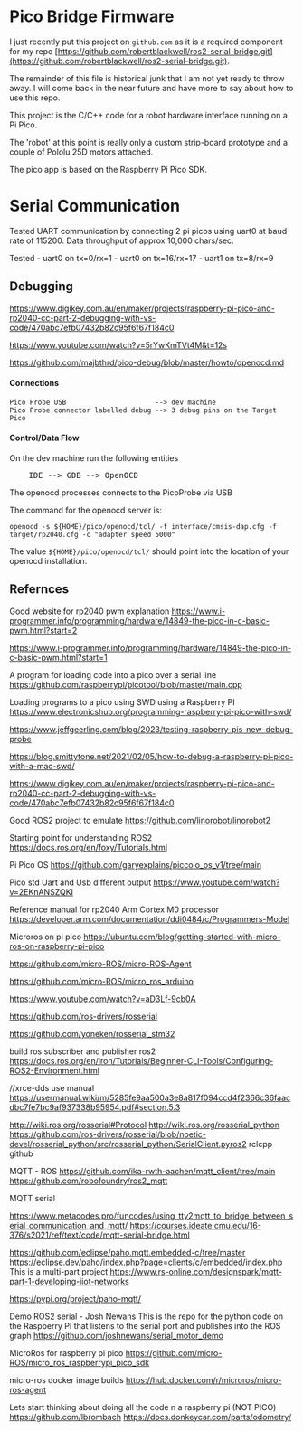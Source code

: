 # Pico Bridge Firmware

I just recently put this project on `github.com` as it is a required component for my repo [https://github.com/robertblackwell/ros2-serial-bridge.git](https://github.com/robertblackwell/ros2-serial-bridge.git).


The remainder of this file is historical junk that I am not yet ready to throw away. I will come back in the near future and
have more to say about how to use this repo.





This project is the C/C++ code for a robot hardware interface running on a Pi Pico.

The 'robot' at this point is really only a custom strip-board prototype and a couple of Pololu 25D motors attached.

The pico app is based on the Raspberry Pi Pico SDK. 



# Serial Communication

Tested UART communication by connecting 2 pi picos using uart0 at baud rate of 115200. Data throughput of approx 10,000 chars/sec.

Tested 
    -   uart0 on tx=0/rx=1
    -   uart0 on tx=16/rx=17
    -   uart1 on tx=8/rx=9

## Debugging
https://www.digikey.com.au/en/maker/projects/raspberry-pi-pico-and-rp2040-cc-part-2-debugging-with-vs-code/470abc7efb07432b82c95f6f67f184c0

https://www.youtube.com/watch?v=5rYwKmTVt4M&t=12s

https://github.com/majbthrd/pico-debug/blob/master/howto/openocd.md


#### Connections

```
Pico Probe USB                      --> dev machine
Pico Probe connector labelled debug --> 3 debug pins on the Target Pico
```
#### Control/Data Flow

On the dev machine run the following entities

<pre>
    IDE --> GDB --> OpenOCD 
</pre>

The openocd processes connects to the PicoProbe via USB

The command for the openocd server is:

```
openocd -s ${HOME}/pico/openocd/tcl/ -f interface/cmsis-dap.cfg -f target/rp2040.cfg -c "adapter speed 5000"

```

The value `${HOME}/pico/openocd/tcl/` should point into the location of your openocd installation.



## Refernces

Good website for rp2040 pwm explanation
https://www.i-programmer.info/programming/hardware/14849-the-pico-in-c-basic-pwm.html?start=2

https://www.i-programmer.info/programming/hardware/14849-the-pico-in-c-basic-pwm.html?start=1

A program for loading code into a pico over a serial line
https://github.com/raspberrypi/picotool/blob/master/main.cpp

Loading programs to a pico using SWD using a Raspberry PI
https://www.electronicshub.org/programming-raspberry-pi-pico-with-swd/

https://www.jeffgeerling.com/blog/2023/testing-raspberry-pis-new-debug-probe

https://blog.smittytone.net/2021/02/05/how-to-debug-a-raspberry-pi-pico-with-a-mac-swd/

https://www.digikey.com.au/en/maker/projects/raspberry-pi-pico-and-rp2040-cc-part-2-debugging-with-vs-code/470abc7efb07432b82c95f6f67f184c0


Good ROS2 project to emulate
https://github.com/linorobot/linorobot2

Starting point for understanding ROS2
https://docs.ros.org/en/foxy/Tutorials.html

Pi Pico OS
https://github.com/garyexplains/piccolo_os_v1/tree/main

Pico std Uart and Usb different output
https://www.youtube.com/watch?v=2EKnANSZQKI

Reference manual for rp2040 Arm Cortex M0 processor
https://developer.arm.com/documentation/ddi0484/c/Programmers-Model

Microros on pi pico
https://ubuntu.com/blog/getting-started-with-micro-ros-on-raspberry-pi-pico

https://github.com/micro-ROS/micro-ROS-Agent

https://github.com/micro-ROS/micro_ros_arduino

https://www.youtube.com/watch?v=aD3Lf-9cb0A

https://github.com/ros-drivers/rosserial

https://github.com/yoneken/rosserial_stm32

build ros subscriber and publisher ros2
https://docs.ros.org/en/iron/Tutorials/Beginner-CLI-Tools/Configuring-ROS2-Environment.html

//xrce-dds use manual
https://usermanual.wiki/m/5285fe9aa500a3e8a817f094ccd4f2366c36faacdbc7fe7bc9af937338b95954.pdf#section.5.3

http://wiki.ros.org/rosserial#Protocol
http://wiki.ros.org/rosserial_python
https://github.com/ros-drivers/rosserial/blob/noetic-devel/rosserial_python/src/rosserial_python/SerialClient.pyros2 rclcpp github

MQTT - ROS
https://github.com/ika-rwth-aachen/mqtt_client/tree/main
https://github.com/robofoundry/ros2_mqtt


MQTT serial

https://www.metacodes.pro/funcodes/using_tty2mqtt_to_bridge_between_serial_communication_and_mqtt/
https://courses.ideate.cmu.edu/16-376/s2021/ref/text/code/mqtt-serial-bridge.html

https://github.com/eclipse/paho.mqtt.embedded-c/tree/master
https://eclipse.dev/paho/index.php?page=clients/c/embedded/index.php
This is a multi-part project
https://www.rs-online.com/designspark/mqtt-part-1-developing-iiot-networks

https://pypi.org/project/paho-mqtt/


Demo ROS2 serial - Josh Newans
This is the repo for the python code on the Raspberry PI that listens to the serial port
and publishes into the ROS graph
https://github.com/joshnewans/serial_motor_demo

MicroRos for raspberry pi pico
https://github.com/micro-ROS/micro_ros_raspberrypi_pico_sdk


micro-ros docker image builds
https://hub.docker.com/r/microros/micro-ros-agent

Lets start thinking about doing all the code n a raspberry pi (NOT PICO)
https://github.com/lbrombach
https://docs.donkeycar.com/parts/odometry/
